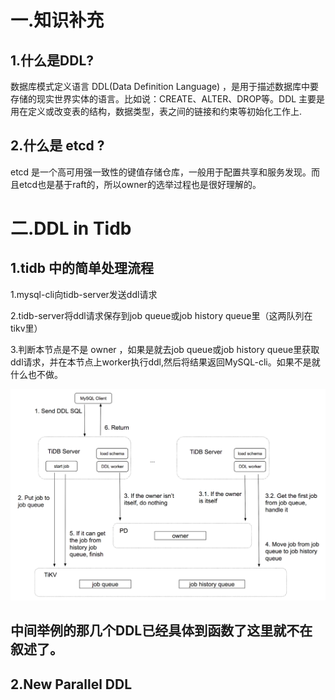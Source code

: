 # 一.知识补充

## 1.什么是DDL?

数据库模式定义语言 DDL(Data Definition Language) ，是用于描述数据库中要存储的现实世界实体的语言。比如说：CREATE、ALTER、DROP等。DDL 主要是用在定义或改变表的结构，数据类型，表之间的链接和约束等初始化工作上.

## 2.什么是 etcd ?

etcd 是一个高可用强一致性的键值存储仓库，一般用于配置共享和服务发现。而且etcd也是基于raft的，所以owner的选举过程也是很好理解的。

# 二.DDL in Tidb

## 1.tidb 中的简单处理流程

1.mysql-cli向tidb-server发送ddl请求

2.tidb-server将ddl请求保存到job queue或job history queue里（这两队列在tikv里）

3.判断本节点是不是 owner ，如果是就去job queue或job history queue里获取ddl请求，并在本节点上worker执行ddl,然后将结果返回MySQL-cli。如果不是就什么也不做。

![](ddl1.png)

## 中间举例的那几个DDL已经具体到函数了这里就不在叙述了。

## 2.New Parallel DDL







